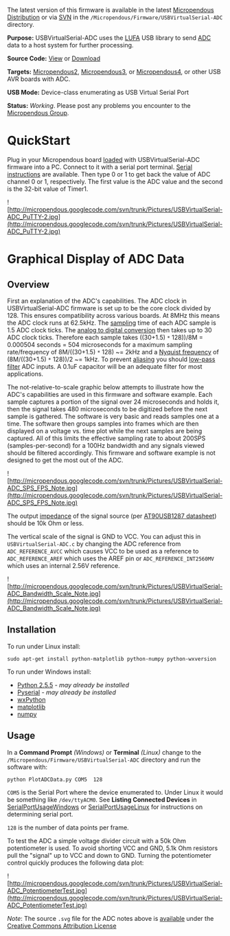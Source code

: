 The latest version of this firmware is available in the latest [Micropendous Distribution](http://code.google.com/p/micropendous/downloads/list) or via [SVN](http://code.google.com/p/micropendous/source/checkout) in the `/Micropendous/Firmware/USBVirtualSerial-ADC` directory.

**Purpose:** USBVirtualSerial-ADC uses the [LUFA](http://www.fourwalledcubicle.com/LUFA.php) USB library to send [ADC](http://en.wikipedia.org/wiki/Analog-to-digital_converter) data to a host system for further processing.

**Source Code:** [View](http://code.google.com/p/micropendous/source/browse/trunk/Micropendous/Firmware/USBVirtualSerial-ADC) or [Download](http://www.Micropendous.org/Distribution)

**Targets:** [Micropendous2](Micropendous2.md), [Micropendous3](Micropendous3.md), or [Micropendous4](Micropendous4.md), or other USB AVR boards with ADC.

**USB Mode:** Device-class enumerating as USB Virtual Serial Port

**Status:** _Working_.  Please post any problems you encounter to the [Micropendous Group](http://groups.google.com/group/Micropendous).


# QuickStart #

Plug in your Micropendous board [loaded](http://code.google.com/p/micropendous/wiki/ProgramAndTestWindows) with USBVirtualSerial-ADC firmware into a PC.  Connect to it with a serial port terminal.  [Serial instructions](Serial.md) are available.  Then type 0 or 1 to get back the value of ADC channel 0 or 1, respectively.  The first value is the ADC value and the second is the 32-bit value of Timer1.

![http://micropendous.googlecode.com/svn/trunk/Pictures/USBVirtualSerial-ADC_PuTTY-2.jpg](http://micropendous.googlecode.com/svn/trunk/Pictures/USBVirtualSerial-ADC_PuTTY-2.jpg)



# Graphical Display of ADC Data #

## Overview ##

First an explanation of the ADC's capabilities.  The ADC clock in USBVirtualSerial-ADC firmware is set up to be the core clock divided by 128.  This ensures compatibility across various boards.  At 8MHz this means the ADC clock runs at 62.5kHz.  The [sampling](http://en.wikipedia.org/wiki/Sample_and_hold) time of each ADC sample is 1.5 ADC clock ticks.  The [analog to digital conversion](http://en.wikipedia.org/wiki/Analog-to-digital_converter) then takes up to 30 ADC clock ticks.  Therefore each sample takes ((30+1.5) `*` 128))/8M = 0.000504 seconds = 504 microseconds for a maximum sampling rate/frequency of 8M/((30+1.5) `*` 128) ~= 2kHz and a [Nyquist frequency](http://en.wikipedia.org/wiki/Nyquist_frequency) of (8M/((30+1.5) `*` 128))/2 ~= 1kHz.  To prevent [aliasing](http://en.wikipedia.org/wiki/Aliasing) you should [low-pass filter](http://en.wikipedia.org/wiki/Low-pass_filter) ADC inputs.  A 0.1uF capacitor will be an adequate filter for most applications.

The not-relative-to-scale graphic below attempts to illustrate how the ADC's capabilities are used in this firmware and software example.  Each sample captures a portion of the signal over 24 microseconds and holds it, then the signal takes 480 microseconds to be digitized before the next sample is gathered.  The software is very basic and reads samples one at a time.  The software then groups samples into frames which are then displayed on a voltage vs. time plot while the next samples are being captured.  All of this limits the effective sampling rate to about 200SPS (samples-per-second) for a 100Hz bandwidth and any signals viewed should be filtered accordingly.  This firmware and software example is not designed to get the most out of the ADC.

![http://micropendous.googlecode.com/svn/trunk/Pictures/USBVirtualSerial-ADC_SPS_FPS_Note.jpg](http://micropendous.googlecode.com/svn/trunk/Pictures/USBVirtualSerial-ADC_SPS_FPS_Note.jpg)

The output [impedance](http://en.wikipedia.org/wiki/Electrical_impedance) of the signal source (per [AT90USB1287 datasheet](http://www.atmel.com/dyn/Products/product_card.asp?part_id=3875)) should be 10k Ohm or less.

The vertical scale of the signal is GND to VCC.  You can adjust this in `USBVirtualSerial-ADC.c` by changing the ADC reference from `ADC_REFERENCE_AVCC` which causes VCC to be used as a reference to `ADC_REFERENCE_AREF` which uses the AREF pin or `ADC_REFERENCE_INT2560MV` which uses an internal 2.56V reference.

![http://micropendous.googlecode.com/svn/trunk/Pictures/USBVirtualSerial-ADC_Bandwidth_Scale_Note.jpg](http://micropendous.googlecode.com/svn/trunk/Pictures/USBVirtualSerial-ADC_Bandwidth_Scale_Note.jpg)



## Installation ##

To run under Linux install:
```
sudo apt-get install python-matplotlib python-numpy python-wxversion 
```

To run under Windows install:
  * [Python 2.5.5](http://python.org/download/releases/2.5.5/) - _may already be installed_
  * [Pyserial](http://downloads.sourceforge.net/pyserial/pyserial-2.4.win32.exe) - _may already be installed_
  * [wxPython](http://downloads.sourceforge.net/wxpython/wxPython2.8-win32-unicode-2.8.10.1-py25.exe)
  * [matplotlib](http://downloads.sourceforge.net/matplotlib/matplotlib-0.99.1.win32-py2.5.exe)
  * [numpy](http://downloads.sourceforge.net/numpy/numpy-1.3.0-win32-superpack-python2.5.exe)

## Usage ##

In a **Command Prompt** _(Windows)_ or **Terminal** _(Linux)_ change to the `/Micropendous/Firmware/USBVirtualSerial-ADC` directory and run the software with:
```
python PlotADCData.py COM5  128
```

`COM5` is the Serial Port where the device enumerated to.  Under Linux it would be something like `/dev/ttyACM0`.  See **Listing Connected Devices** in [SerialPortUsageWindows](SerialPortUsageWindows.md) or [SerialPortUsageLinux](SerialPortUsageLinux.md) for instructions on determining serial port.

`128` is the number of data points per frame.

To test the ADC a simple voltage divider circuit with a 50k Ohm potentiometer is used.  To avoid shorting VCC and GND, 5.1k Ohm resistors pull the "signal" up to VCC and down to GND.  Turning the potentiometer control quickly produces the following data plot:

![http://micropendous.googlecode.com/svn/trunk/Pictures/USBVirtualSerial-ADC_PotentiometerTest.jpg](http://micropendous.googlecode.com/svn/trunk/Pictures/USBVirtualSerial-ADC_PotentiometerTest.jpg)


_Note_: The source `.svg` file for the ADC notes above is [available](http://micropendous.googlecode.com/svn/trunk/Pictures/USBVirtualSerial-ADC_Note.svg) under the [Creative Commons Attribution License](http://creativecommons.org/licenses/by/3.0/)